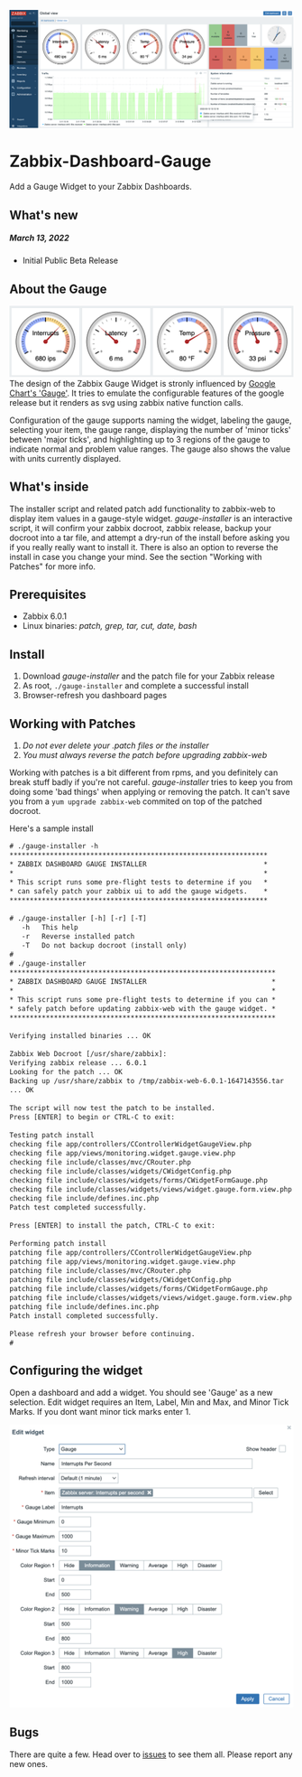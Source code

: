![Dashboard and Gauges](images/gauge-image-large.png)
# Zabbix-Dashboard-Gauge
Add a Gauge Widget to your Zabbix Dashboards.

## What's new
##### March 13, 2022
* Initial Public Beta Release

## About the Gauge
![Dashboard Gauge Cluster](images/gauge-image-small.png)
The design of the Zabbix Gauge Widget is stronly influenced by [Google Chart's 'Gauge'](https://developers.google.com/chart/interactive/docs/gallery/gauge). It tries to emulate the configurable features of the google release but it renders as svg using zabbix native function calls.

Configuration of the gauge supports naming the widget, labeling the gauge, selecting your item, the gauge range, displaying the number of 'minor ticks' between 'major ticks', and highlighting up to 3 regions of the gauge to indicate normal and problem value ranges.  The gauge also shows the value with units currently displayed.

## What's inside
The installer script and related patch add functionality to zabbix-web to display item values in a gauge-style widget. _gauge-installer_ is an interactive script, it will confirm your zabbix docroot, zabbix release, backup your docroot into a tar file, and attempt a dry-run of the install before asking you if you really really want to install it.  There is also an option to reverse the install in case you change your mind.  See the section "Working with Patches" for more info. 

## Prerequisites
* Zabbix 6.0.1
* Linux binaries: _patch, grep, tar, cut, date, bash_

## Install
1. Download _gauge-installer_ and the patch file for your Zabbix release
2. As root, ```./gauge-installer``` and complete a successful install
3. Browser-refresh you dashboard pages  

## Working with Patches
1. _Do not ever delete your .patch files or the installer_
2. _You must always reverse the patch before upgrading zabbix-web_

Working with patches is a bit different from rpms, and you definitely can break stuff badly if you're not careful.  _gauge-installer_ tries to keep you from doing some 'bad things' when applying or removing the patch.  It can't save you from a ```yum upgrade zabbix-web``` commited on top of the patched docroot. 

Here's a sample install
```
# ./gauge-installer -h
****************************************************************
* ZABBIX DASHBOARD GAUGE INSTALLER                             *
*                                                              *
* This script runs some pre-flight tests to determine if you   *
* can safely patch your zabbix ui to add the gauge widgets.    *
****************************************************************

# ./gauge-installer [-h] [-r] [-T]
   -h   This help
   -r   Reverse installed patch
   -T   Do not backup docroot (install only)
#
# ./gauge-installer
******************************************************************
* ZABBIX DASHBOARD GAUGE INSTALLER                               *
*                                                                *
* This script runs some pre-flight tests to determine if you can *
* safely patch before updating zabbix-web with the gauge widget. *
******************************************************************

Verifying installed binaries ... OK

Zabbix Web Docroot [/usr/share/zabbix]: 
Verifying zabbix release ... 6.0.1
Looking for the patch ... OK
Backing up /usr/share/zabbix to /tmp/zabbix-web-6.0.1-1647143556.tar ... OK

The script will now test the patch to be installed.
Press [ENTER] to begin or CTRL-C to exit: 

Testing patch install
checking file app/controllers/CControllerWidgetGaugeView.php
checking file app/views/monitoring.widget.gauge.view.php
checking file include/classes/mvc/CRouter.php
checking file include/classes/widgets/CWidgetConfig.php
checking file include/classes/widgets/forms/CWidgetFormGauge.php
checking file include/classes/widgets/views/widget.gauge.form.view.php
checking file include/defines.inc.php
Patch test completed successfully.

Press [ENTER] to install the patch, CTRL-C to exit: 

Performing patch install
patching file app/controllers/CControllerWidgetGaugeView.php
patching file app/views/monitoring.widget.gauge.view.php
patching file include/classes/mvc/CRouter.php
patching file include/classes/widgets/CWidgetConfig.php
patching file include/classes/widgets/forms/CWidgetFormGauge.php
patching file include/classes/widgets/views/widget.gauge.form.view.php
patching file include/defines.inc.php
Patch install completed successfully.

Please refresh your browser before continuing.
#
```

## Configuring the widget
Open a dashboard and add a widget.  You should see 'Gauge' as a new selection.  Edit widget requires an Item, Label, Min and Max, and Minor Tick Marks.  If you dont want minor tick marks enter 1.

![Dashboard Gauge](images/gauge-edit-widget.png)
## Bugs
There are quite a few.  Head over to [issues](../../issues/) to see them all.  Please report any new ones.
